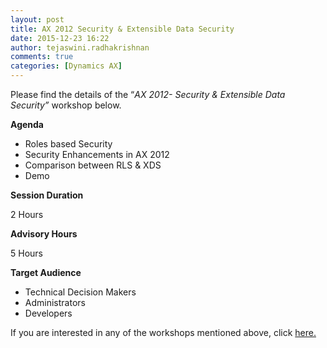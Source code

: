 ```yaml
---
layout: post
title: AX 2012 Security & Extensible Data Security
date: 2015-12-23 16:22
author: tejaswini.radhakrishnan
comments: true
categories: [Dynamics AX]
---
```

Please find the details of the “<em>AX 2012- Security &amp; Extensible Data Security”</em> workshop below.

<strong>Agenda</strong>
<ul>
	<li>Roles based Security</li>
	<li>Security Enhancements in AX 2012</li>
	<li>Comparison between RLS &amp; XDS</li>
	<li>Demo</li>
</ul>
<strong>Session Duration</strong>

2 Hours

<strong>Advisory Hours</strong>

5 Hours

<strong>Target Audience</strong>
<ul>
	<li>Technical Decision Makers</li>
	<li>Administrators</li>
	<li>Developers</li>
</ul>
If you are interested in any of the workshops mentioned above, click <a href="mailto:blog_ptsdynamics@microsoft.com?Subject=Dynamics%20AX%20Workshops%20-%20Registration&amp;Body=PLEASE%20FILL%20IN%20THE%20FOLLOWING%20DETAILS%0A%0AName%3A%0ACompany%20Name%3A%0APartner%20ID%3A%0AContact%20number%3A%0AEmail%20ID%3A%0AProducts%20interested%20in%3A%0ASessions%20interested%20in%3A">here.</a>
